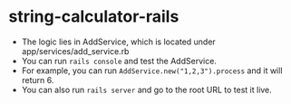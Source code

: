 # string-calculator-rails

- The logic lies in AddService, which is located under app/services/add_service.rb
- You can run `rails console` and test the AddService.
- For example, you can run `AddService.new("1,2,3").process` and it will return 6.
- You can also run `rails server` and go to the root URL to test it live.
